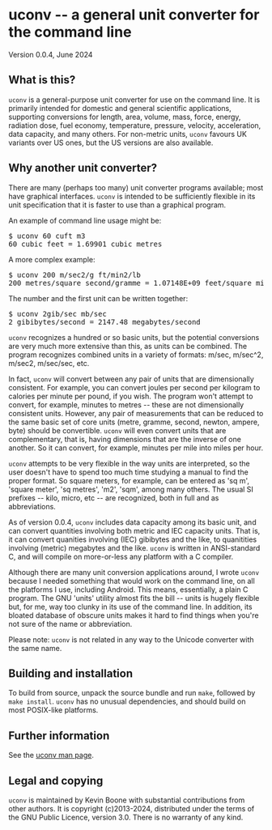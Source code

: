 <h1>uconv -- a general unit converter for the command line</h1> 

Version 0.0.4, June 2024 

<h2>What is this?</h2>

<code>uconv</code> is a general-purpose unit converter for use on the 
command line. It is primarily intended for domestic and general 
scientific applications, supporting conversions for length, area, volume,
mass, force, energy, radiation dose, fuel economy, temperature, pressure,
 velocity, acceleration, data capacity, and many others. For non-metric units,
<code>uconv</code> favours UK variants over US ones, but the US versions are
also available. 

<h2>Why another unit converter?</h2>

There are many (perhaps too many) unit converter programs available; most have
graphical interfaces. <code>uconv</code> is intended to be sufficiently
flexible in its unit specification that it is faster to use than a graphical
program. 
<p/>
An example of command line usage might be:

<pre class="codeblock">
$ uconv 60 cuft m3
60 cubic feet = 1.69901 cubic metres
</pre>

A more complex example:

<pre class="codeblock">
$ uconv 200 m/sec2/g ft/min2/lb
200 metres/square second/gramme = 1.07148E+09 feet/square minute/pound
</pre>

The number and the first unit can be written together:

<pre class="codeblock">
$ uconv 2gib/sec mb/sec
2 gibibytes/second = 2147.48 megabytes/second
</pre>

<code>uconv</code> recognizes a hundred or so basic units, but the potential
conversions are very much more extensive than this, as units can be combined.
The program recognizes combined units in a variety of formats:
m/sec, m/sec^2, m/sec2, m/sec/sec, etc. 
<p/>
In fact, <code>uconv</code> will convert between any pair of units that are
dimensionally consistent. For example, you can convert joules per second per
kilogram to calories per minute per pound, if you wish. The program won't
attempt to convert, for example, minutes to metres -- these are not
dimensionally consistent units. However, any pair of measurements that 
can be reduced
to the same basic set of core units (metre, gramme, second, newton, 
ampere, byte)
should be convertible. <code>uconv</code> will even convert units that
are complementary, that is, having dimensions that are the inverse of
one another. So it can convert, for example, minutes per mile into miles per hour. 
<p/>
<code>uconv</code> attempts to be very flexible in the way units are
interpreted, so the user doesn't have to spend too much time studying a manual
to find the proper format. So square meters, for example, can be entered as 'sq
m', 'square meter', 'sq metres', 'm2', 'sqm', among many others. The usual SI
prefixes -- kilo, micro, etc -- are recognized, both in full and as
abbreviations.
<p/>
As of version 0.0.4, <code>uconv</code> includes data capacity among
its basic unit, and can convert quantities involving both metric and
IEC capacity units. That is, it can convert quanities involving
(IEC) gibibytes and the like, to quanitities involving (metric) megabytes 
and the like. 
<code>uconv</code> is written in ANSI-standard C, and will compile on
more-or-less any platform with a C compiler.
<p/>
Although there are many unit conversion applications around, I wrote
<code>uconv</code> because I needed something that would work on the command line,
on all the platforms I use, including Android. This means, essentially,
a plain C program. The GNU 'units' utility almost fits the bill 
-- units is hugely flexible but, for me, way too 
clunky in its use of the command line. In addition, its bloated
database of obscure units makes it hard to find things when you're not sure
of the name or abbreviation.
<p/>
Please note: <code>uconv</code> is not related in any way to the Unicode
converter with the same name.

<h2>Building and installation</h2>

To build from source, unpack the source bundle and 
run <code>make</code>, followed
by <code>make install</code>. <code>uconv</code> has no unusual dependencies,
and should build on most POSIX-like platforms.

<h2>Further information</h2>

See the [uconv man page](uconv.man.html).

<h2>Legal and copying</h2>

<code>uconv</code> is maintained by Kevin Boone with substantial 
contributions from other authors. It is copyright (c)2013-2024, distributed
under the terms of the GNU Public Licence, version 3.0. There is no
warranty of any kind.


